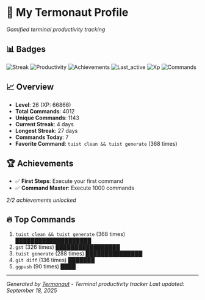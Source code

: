 # 🚀 My Termonaut Profile

*Gamified terminal productivity tracking*

## 📊 Badges

![Streak](https://img.shields.io/badge/Streak-4+days-green?style=flat-square&logo=terminal&logoColor=white) ![Productivity](https://img.shields.io/badge/Productivity-80.0%25-green?style=flat-square&logo=terminal&logoColor=white) ![Achievements](https://img.shields.io/badge/Achievements-5%2F10-blue?style=flat-square&logo=terminal&logoColor=white) ![Last_active](https://img.shields.io/badge/Last+Active-5h+ago-green?style=flat-square&logo=terminal&logoColor=white) ![Xp](https://img.shields.io/badge/XP-Level+26+%2866866%2F72900%29-orange?style=flat-square&logo=terminal&logoColor=white) ![Commands](https://img.shields.io/badge/Commands-4012-blue?style=flat-square&logo=terminal&logoColor=white) 

## 📈 Overview

- **Level**: 26 (XP: 66866)
- **Total Commands**: 4012
- **Unique Commands**: 1143
- **Current Streak**: 4 days
- **Longest Streak**: 27 days
- **Commands Today**: 7
- **Favorite Command**: `tuist clean && tuist generate` (368 times)

## 🏆 Achievements

- ✅ **First Steps**: Execute your first command
- ✅ **Command Master**: Execute 1000 commands

*2/2 achievements unlocked*

## 🔥 Top Commands

1. `tuist clean && tuist generate` (368 times) ████████████████████
2. `gst` (326 times) █████████████████
3. `tuist generate` (288 times) ███████████████
4. `git diff` (136 times) ███████
5. `ggpush` (90 times) ████

---

*Generated by [Termonaut](https://github.com/oiahoon/termonaut) - Terminal productivity tracker*
*Last updated: September 18, 2025*
